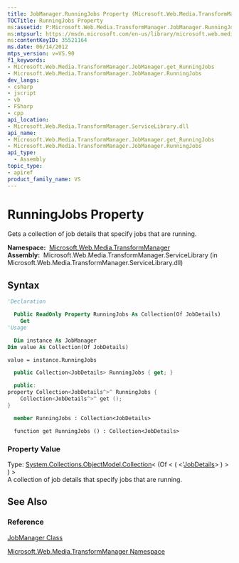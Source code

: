 ```yaml
---
title: JobManager.RunningJobs Property (Microsoft.Web.Media.TransformManager)
TOCTitle: RunningJobs Property
ms:assetid: P:Microsoft.Web.Media.TransformManager.JobManager.RunningJobs
ms:mtpsurl: https://msdn.microsoft.com/en-us/library/microsoft.web.media.transformmanager.jobmanager.runningjobs(v=VS.90)
ms:contentKeyID: 35521164
ms.date: 06/14/2012
mtps_version: v=VS.90
f1_keywords:
- Microsoft.Web.Media.TransformManager.JobManager.get_RunningJobs
- Microsoft.Web.Media.TransformManager.JobManager.RunningJobs
dev_langs:
- csharp
- jscript
- vb
- FSharp
- cpp
api_location:
- Microsoft.Web.Media.TransformManager.ServiceLibrary.dll
api_name:
- Microsoft.Web.Media.TransformManager.JobManager.get_RunningJobs
- Microsoft.Web.Media.TransformManager.JobManager.RunningJobs
api_type:
  - Assembly
topic_type:
- apiref
product_family_name: VS
---
```


# RunningJobs Property

Gets a collection of job details that specify jobs that are running.

**Namespace:**  [Microsoft.Web.Media.TransformManager](microsoft-web-media-transformmanager-namespace.md)  
**Assembly:**  Microsoft.Web.Media.TransformManager.ServiceLibrary (in Microsoft.Web.Media.TransformManager.ServiceLibrary.dll)

## Syntax

```vb
'Declaration

  Public ReadOnly Property RunningJobs As Collection(Of JobDetails)
    Get
'Usage

  Dim instance As JobManager
Dim value As Collection(Of JobDetails)

value = instance.RunningJobs
```

```csharp
  public Collection<JobDetails> RunningJobs { get; }
```

```cpp
  public:
property Collection<JobDetails^>^ RunningJobs {
    Collection<JobDetails^>^ get ();
}
```

``` fsharp
  member RunningJobs : Collection<JobDetails>
```

```jscript
  function get RunningJobs () : Collection<JobDetails>
```

### Property Value

Type: [System.Collections.ObjectModel.Collection](https://msdn.microsoft.com/library/ms132397)\< (Of \< ( \<'[JobDetails](jobdetails-class-microsoft-web-media-transformmanager.md)\> ) \> ) \>  
A collection of job details that specify jobs that are running.  

## See Also

### Reference

[JobManager Class](jobmanager-class-microsoft-web-media-transformmanager.md)

[Microsoft.Web.Media.TransformManager Namespace](microsoft-web-media-transformmanager-namespace.md)

